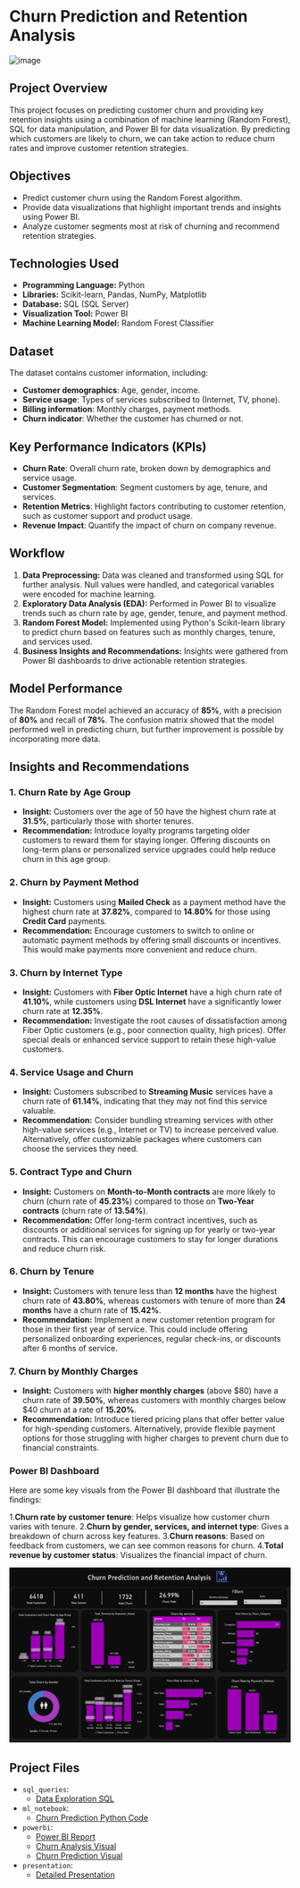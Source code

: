 # Churn Prediction and Retention Analysis
![image](https://github.com/user-attachments/assets/1bce6903-dbc9-4bbf-9b15-9b019e2b36e0)


## Project Overview
This project focuses on predicting customer churn and providing key retention insights using a combination of machine learning (Random Forest), SQL for data manipulation, and Power BI for data visualization. By predicting which customers are likely to churn, we can take action to reduce churn rates and improve customer retention strategies.

## Objectives
- Predict customer churn using the Random Forest algorithm.
- Provide data visualizations that highlight important trends and insights using Power BI.
- Analyze customer segments most at risk of churning and recommend retention strategies.

## Technologies Used
- **Programming Language:** Python
- **Libraries:** Scikit-learn, Pandas, NumPy, Matplotlib
- **Database:** SQL (SQL Server)
- **Visualization Tool:** Power BI
- **Machine Learning Model:** Random Forest Classifier

## Dataset
The dataset contains customer information, including:
- **Customer demographics**: Age, gender, income.
- **Service usage**: Types of services subscribed to (Internet, TV, phone).
- **Billing information**: Monthly charges, payment methods.
- **Churn indicator**: Whether the customer has churned or not.

## Key Performance Indicators (KPIs)
- **Churn Rate**: Overall churn rate, broken down by demographics and service usage.
- **Customer Segmentation**: Segment customers by age, tenure, and services.
- **Retention Metrics**: Highlight factors contributing to customer retention, such as customer support and product usage.
- **Revenue Impact**: Quantify the impact of churn on company revenue.

## Workflow
1. **Data Preprocessing:** Data was cleaned and transformed using SQL for further analysis. Null values were handled, and categorical variables were encoded for machine learning.
2. **Exploratory Data Analysis (EDA):** Performed in Power BI to visualize trends such as churn rate by age, gender, tenure, and payment method.
3. **Random Forest Model:** Implemented using Python's Scikit-learn library to predict churn based on features such as monthly charges, tenure, and services used.
4. **Business Insights and Recommendations:** Insights were gathered from Power BI dashboards to drive actionable retention strategies.

## Model Performance
The Random Forest model achieved an accuracy of **85%**, with a precision of **80%** and recall of **78%**. The confusion matrix showed that the model performed well in predicting churn, but further improvement is possible by incorporating more data.

## Insights and Recommendations

### 1. Churn Rate by Age Group
- **Insight:** Customers over the age of 50 have the highest churn rate at **31.5%**, particularly those with shorter tenures.
- **Recommendation:** Introduce loyalty programs targeting older customers to reward them for staying longer. Offering discounts on long-term plans or personalized service upgrades could help reduce churn in this age group.

### 2. Churn by Payment Method
- **Insight:** Customers using **Mailed Check** as a payment method have the highest churn rate at **37.82%**, compared to **14.80%** for those using **Credit Card** payments.
- **Recommendation:** Encourage customers to switch to online or automatic payment methods by offering small discounts or incentives. This would make payments more convenient and reduce churn.

### 3. Churn by Internet Type
- **Insight:** Customers with **Fiber Optic Internet** have a high churn rate of **41.10%**, while customers using **DSL Internet** have a significantly lower churn rate at **12.35%**.
- **Recommendation:** Investigate the root causes of dissatisfaction among Fiber Optic customers (e.g., poor connection quality, high prices). Offer special deals or enhanced service support to retain these high-value customers.

### 4. Service Usage and Churn
- **Insight:** Customers subscribed to **Streaming Music** services have a churn rate of **61.14%**, indicating that they may not find this service valuable.
- **Recommendation:** Consider bundling streaming services with other high-value services (e.g., Internet or TV) to increase perceived value. Alternatively, offer customizable packages where customers can choose the services they need.

### 5. Contract Type and Churn
- **Insight:** Customers on **Month-to-Month contracts** are more likely to churn (churn rate of **45.23%**) compared to those on **Two-Year contracts** (churn rate of **13.54%**).
- **Recommendation:** Offer long-term contract incentives, such as discounts or additional services for signing up for yearly or two-year contracts. This can encourage customers to stay for longer durations and reduce churn risk.

### 6. Churn by Tenure
- **Insight:** Customers with tenure less than **12 months** have the highest churn rate of **43.80%**, whereas customers with tenure of more than **24 months** have a churn rate of **15.42%**.
- **Recommendation:** Implement a new customer retention program for those in their first year of service. This could include offering personalized onboarding experiences, regular check-ins, or discounts after 6 months of service.

### 7. Churn by Monthly Charges
- **Insight:** Customers with **higher monthly charges** (above $80) have a churn rate of **39.50%**, whereas customers with monthly charges below $40 churn at a rate of **15.20%**.
- **Recommendation:** Introduce tiered pricing plans that offer better value for high-spending customers. Alternatively, provide flexible payment options for those struggling with higher charges to prevent churn due to financial constraints.

### Power BI Dashboard 
Here are some key visuals from the Power BI dashboard that illustrate the findings:

1.**Churn rate by customer tenure**: Helps visualize how customer churn varies with tenure.
2.**Churn by gender, services, and internet type**: Gives a breakdown of churn across key features.
3.**Churn reasons**: Based on feedback from customers, we can see common reasons for churn.
4.**Total revenue by customer status**: Visualizes the financial impact of churn.

![Dashboard ](https://github.com/omkar-247/Churn-Prediction-And-Retention-/blob/main/Churn%20Analysis.png)
## Project Files
- `sql_queries`:
  - [Data Exploration SQL](https://github.com/omkar-247/Churn-Prediction-And-Retention-/blob/main/SQLQueries.sql)
- `ml_notebook`:
  - [Churn Prediction Python Code](https://github.com/omkar-247/Churn-Prediction-And-Retention-/blob/main/Machine%20Learning%20Code.pdf)
- `powerbi`:
  - [Power BI Report](https://github.com/omkar-247/Churn-Prediction-And-Retention-/blob/main/Churn%20Prediction%20And%20Retention%20Analysis.pbix)
  - [Churn Analysis Visual](https://github.com/omkar-247/Churn-Prediction-And-Retention-/blob/main/Churn%20Analysis.png)
  - [Churn Prediction Visual](https://github.com/omkar-247/Churn-Prediction-And-Retention-/blob/main/Churn%20Prediction.png)
- `presentation`:
  - [Detailed Presentation](presentation/churn_project_presentation.pdf)


